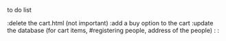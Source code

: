 to do list

:delete the cart.html (not important)
:add a buy option to the cart 
:update the database (for cart items, #registering people, address of the people)
:
: